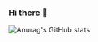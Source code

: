 ### Hi there 👋


![Anurag's GitHub stats](https://github-readme-stats.vercel.app/api?username=anuraghazra&hide=contribs,prs)
